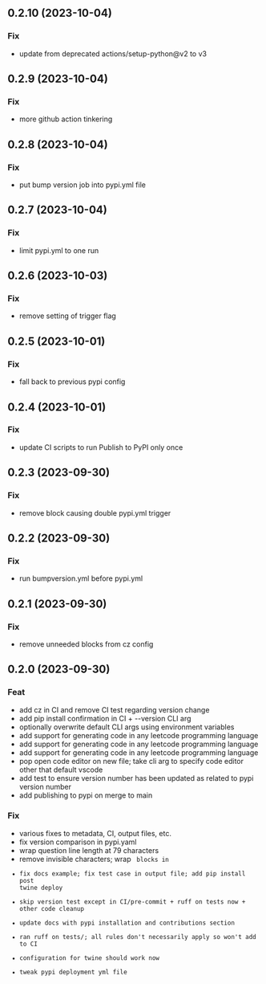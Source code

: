 ## 0.2.10 (2023-10-04)

### Fix

- update from deprecated actions/setup-python@v2 to v3

## 0.2.9 (2023-10-04)

### Fix

- more github action tinkering

## 0.2.8 (2023-10-04)

### Fix

- put bump version job into pypi.yml file

## 0.2.7 (2023-10-04)

### Fix

- limit pypi.yml to one run

## 0.2.6 (2023-10-03)

### Fix

- remove setting of trigger flag

## 0.2.5 (2023-10-01)

### Fix

- fall back to previous pypi config

## 0.2.4 (2023-10-01)

### Fix

- update CI scripts to run Publish to PyPI only once

## 0.2.3 (2023-09-30)

### Fix

- remove block causing double pypi.yml trigger

## 0.2.2 (2023-09-30)

### Fix

- run bumpversion.yml before pypi.yml

## 0.2.1 (2023-09-30)

### Fix

- remove unneeded blocks from cz config

## 0.2.0 (2023-09-30)

### Feat

- add cz in CI and remove CI test regarding version change
- add pip install confirmation in CI + --version CLI arg
- optionally overwrite default CLI args using environment variables
- add support for generating code in any leetcode programming language
- add support for generating code in any leetcode programming language
- add support for generating code in any leetcode programming language
- pop open code editor on new file; take cli arg to specify code editor other that default vscode
- add test to ensure version number has been updated as related to pypi version number
- add publishing to pypi on merge to main

### Fix

- various fixes to metadata, CI, output files, etc.
- fix version comparison in pypi.yaml
- wrap question line length at 79 characters
- remove invisible characters; wrap <code> blocks in
- fix docs example; fix test case in output file; add pip install post twine deploy
- skip version test except in CI/pre-commit + ruff on tests now + other code cleanup
- update docs with pypi installation and contributions section
- ran ruff on tests/; all rules don't necessarily apply so won't add to CI
- configuration for twine should work now
- tweak pypi deployment yml file
